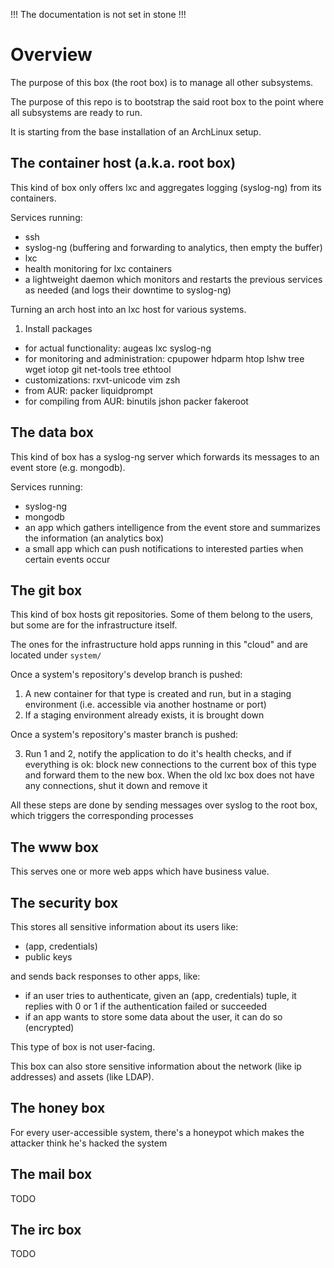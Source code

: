 !!! The documentation is not set in stone !!!


Overview
========

The purpose of this box (the root box) is to manage all other subsystems.

The purpose of this repo is to bootstrap the said root box to the point where
all subsystems are ready to run.

It is starting from the base installation of an ArchLinux setup.

The container host (a.k.a. root box)
------------------------------------

This kind of box only offers lxc and aggregates logging (syslog-ng) from its
containers.

Services running:

* ssh
* syslog-ng (buffering and forwarding to analytics, then empty the buffer)
* lxc
* health monitoring for lxc containers
* a lightweight daemon which monitors and restarts the previous services as
  needed (and logs their downtime to syslog-ng)

Turning an arch host into an lxc host
for various systems.

1. Install packages
  * for actual functionality: augeas lxc syslog-ng
  * for monitoring and administration: cpupower hdparm htop lshw tree wget
    iotop git net-tools tree ethtool 
  * customizations: rxvt-unicode vim zsh
  * from AUR: packer liquidprompt
  * for compiling from AUR: binutils jshon packer fakeroot

The data box
------------

This kind of box has a syslog-ng server which forwards its messages to an event
store (e.g. mongodb).

Services running:

* syslog-ng
* mongodb
* an app which gathers intelligence from the event store and summarizes the
  information (an analytics box)
* a small app which can push notifications to interested parties when certain
  events occur

The git box
-----------

This kind of box hosts git repositories. Some of them belong to the users, but
some are for the infrastructure itself.

The ones for the infrastructure hold apps running in this "cloud" and are
located under `system/`

Once a system's repository's develop branch is pushed:

1. A new container for that type is created and run, but in a staging
   environment (i.e. accessible via another hostname or port)
2. If a staging environment already exists, it is brought down

Once a system's repository's master branch is pushed:

3. Run 1 and 2, notify the application to do it's health checks, and if
   everything is ok:
   block new connections to the current box of this type and forward them to
   the new box. When the old lxc box does not have any connections, shut it
   down and remove it

All these steps are done by sending messages over syslog to the root box, which
triggers the corresponding processes

The www box
-----------

This serves one or more web apps which have business value.

The security box
----------------

This stores all sensitive information about its users like:

* (app, credentials)
* public keys

and sends back responses to other apps, like:

* if an user tries to authenticate, given an (app, credentials) tuple, it
  replies with 0 or 1 if the authentication failed or succeeded
* if an app wants to store some data about the user, it can do so (encrypted)

This type of box is not user-facing.

This box can also store sensitive information about the network (like ip
addresses) and assets (like LDAP).

The honey box
-------------

For every user-accessible system, there's a honeypot which makes the attacker
think he's hacked the system 

The mail box
------------

TODO

The irc box
-----------

TODO
